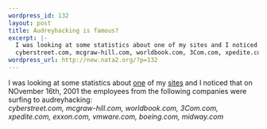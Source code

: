 ```yaml
--- 
wordpress_id: 132
layout: post
title: Audreyhacking is famous?
excerpt: |-
  I was looking at some statistics about one of my sites and I noticed that on NOvember 16th, 2001 the employees from the following companies were surfing to audreyhacking:
  cyberstreet.com, mcgraw-hill.com, worldbook.com, 3Com.com, xpedite.com, exxon.com, vmware.com, boeing.com, midway.com
wordpress_url: http://new.nata2.org/?p=132
---
```

I was looking at some statistics about <a href="http://www.audreyhacking.com">one</a> of my <a href="http://www.nata2.net">sites</a> and I noticed that on NOvember 16th, 2001 the employees from the following companies were surfing to audreyhacking:<br/>
<i>cyberstreet.com, mcgraw-hill.com, worldbook.com, 3Com.com, xpedite.com, exxon.com, vmware.com, boeing.com, midway.com</i>
